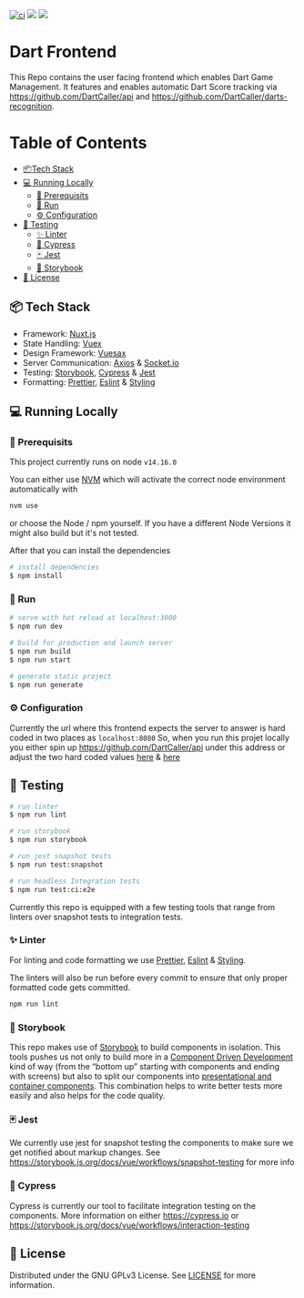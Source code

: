 [![ci](https://github.com/DartCaller/web/actions/workflows/ci.yml/badge.svg)](https://github.com/DartCaller/web/actions/workflows/ci.yml)
![](https://img.shields.io/github/license/DartCaller/web)
![](https://img.shields.io/tokei/lines/github/DartCaller/web)

# Dart Frontend
This Repo contains the user facing frontend which enables Dart Game Management. It features and enables automatic Dart Score tracking via https://github.com/DartCaller/api and https://github.com/DartCaller/darts-recognition.


# Table of Contents
- [:package:Tech Stack](#package)  
- [:computer: Running Locally](#computer)
  - [:straight_ruler: Prerequisits](#straight_ruler)
  - [:running: Run](#running)
  - [:gear: Configuration](#gear)
- [:bug: Testing](#bug)
  - [:sparkles: Linter](#sparkles)
  - [:rotating_light: Cypress](#rotating_light)
  - [:black_joker: Jest](#joker)
  - [:book: Storybook](#book)
- [:lock_with_ink_pen: License](#lock_with_ink_pen)

<a name="package"/>

## :package: Tech Stack
- Framework: [Nuxt.js](https://nuxtjs.org/)
- State Handling: [Vuex](https://vuex.vuejs.org/)
- Design Framework: [Vuesax](https://vuesax.com/)
- Server Communication: [Axios](https://axios-http.com/docs/intro) & [Socket.io](https://socket.io/)
- Testing: [Storybook](https://storybook.js.org/), [Cypress](https://www.cypress.io/) & [Jest](https://jestjs.io/)
- Formatting: [Prettier](https://prettier.io/), [Eslint](https://eslint.org/) & [Styling](https://stylelint.io/)

<a name="computer"/>

## :computer: Running Locally
<a name="straight_ruler"/>

### :straight_ruler: Prerequisits

This project currently runs on node `v14.16.0`

You can either use [NVM](https://github.com/nvm-sh/nvm) which will activate the correct node environment automatically with
```bash
nvm use
```
or choose the Node / npm yourself. If you have a different Node Versions it might also build but it's not tested.

After that you can install the dependencies
```bash
# install dependencies
$ npm install
```
<a name="running"/>

### :running: Run

```bash
# serve with hot reload at localhost:3000
$ npm run dev

# build for production and launch server
$ npm run build
$ npm run start

# generate static project
$ npm run generate
```

<a name="gear"/>

### :gear: Configuration
Currently the url where this frontend expects the server to answer is hard coded in two places as `localhost:8080`
So, when you run this projet locally you either spin up https://github.com/DartCaller/api under this address or adjust the two hard coded values [here](https://github.com/DartCaller/web/blob/0330382725fbcc3269c1f33a80539c9a03aa73e2/components/common/modal/CorrectScore.vue#L148) & [here](https://github.com/DartCaller/web/blob/0330382725fbcc3269c1f33a80539c9a03aa73e2/plugins/socket.js#L5)

<a name="bug"/>

## :bug: Testing

```bash
# run linter
$ npm run lint

# run storybook
$ npm run storybook

# run jest snapshot tests
$ npm run test:snapshot

# run headless Integration tests
$ npm run test:ci:e2e
```

Currently this repo is equipped with a few testing tools that range from linters over snapshot tests to integration tests.

<a name="sparkles"/>

### :sparkles: Linter
For linting and code formatting we use [Prettier](https://prettier.io/), [Eslint](https://eslint.org/) & [Styling](https://stylelint.io/). 

The linters will also be run before every commit to ensure that only proper formatted code gets committed.
```bash
npm run lint
```

<a name="book"/>

### :book: Storybook
This repo makes use of [Storybook](https://storybook.js.org/) to build components in isolation. This tools pushes us not only to build more in a [Component Driven Development](https://www.componentdriven.org/) kind of way (from the “bottom up” starting with components and ending with screens) but also to split our components into [presentational and container components](https://medium.com/@dan_abramov/smart-and-dumb-components-7ca2f9a7c7d0). This combination helps to write better tests more easily and also helps for the code quality.

<a name="joker"/>

### :black_joker: Jest
We currently use jest for snapshot testing the components to make sure we get notified about markup changes. See https://storybook.js.org/docs/vue/workflows/snapshot-testing for more info

<a name="rotating_light"/>

### :rotating_light: Cypress
Cypress is currently our tool to facilitate integration testing on the components. More information on either https://cypress.io or https://storybook.js.org/docs/vue/workflows/interaction-testing

<a name="lock_with_ink_pen"/>

## :lock_with_ink_pen: License
Distributed under the GNU GPLv3 License. See [LICENSE](LICENSE) for more information.
